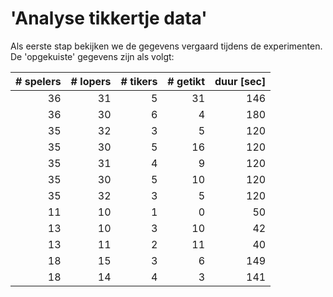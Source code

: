 'Analyse tikkertje data'
================

Als eerste stap bekijken we de gegevens vergaard tijdens de experimenten. De 'opgekuiste' gegevens zijn als volgt:

|  \# spelers|  \# lopers|  \# tikers|  \# getikt|  duur \[sec\]|
|-----------:|----------:|----------:|----------:|-------------:|
|          36|         31|          5|         31|           146|
|          36|         30|          6|          4|           180|
|          35|         32|          3|          5|           120|
|          35|         30|          5|         16|           120|
|          35|         31|          4|          9|           120|
|          35|         30|          5|         10|           120|
|          35|         32|          3|          5|           120|
|          11|         10|          1|          0|            50|
|          13|         10|          3|         10|            42|
|          13|         11|          2|         11|            40|
|          18|         15|          3|          6|           149|
|          18|         14|          4|          3|           141|
